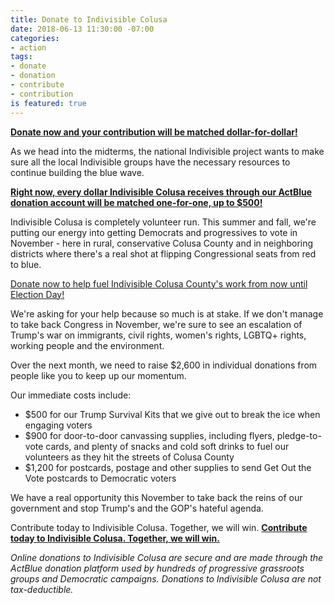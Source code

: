 ```yaml
---
title: Donate to Indivisible Colusa
date: 2018-06-13 11:30:00 -07:00
categories:
- action
tags:
- donate
- donation
- contribute
- contribution
is featured: true
---
```


[**Donate now and your contribution will be matched dollar-for-dollar!** ](https://secure.actblue.com/donate/indivisiblecol413728470#)

As we head into the midterms, the national Indivisible project wants to make sure all the local Indivisible groups have the necessary resources to continue building the blue wave. 

[**Right now, every dollar Indivisible Colusa receives through our ActBlue donation account will be matched one-for-one, up to $500!**](https://secure.actblue.com/donate/indivisiblecol413728470#)


Indivisible Colusa is completely volunteer run. This summer and fall, we're putting our energy into getting Democrats and progressives to vote in November - here in rural, conservative Colusa County and in neighboring districts where there's a real shot at flipping Congressional seats from red to blue.

[Donate now to help fuel Indivisible Colusa County's work from now until Election Day!](https://secure.actblue.com/donate/indivisiblecol413728470#)

We're asking for your help because so much is at stake. If we don't manage to take back Congress in November, we're sure to see an escalation of Trump's war on immigrants, civil rights, women's rights, LGBTQ+ rights, working people and the environment.

Over the next month, we need to raise $2,600 in individual donations from people like you to keep up our momentum.

Our immediate costs include:

* $500 for our Trump Survival Kits that we give out to break the ice when engaging voters
* $900 for door-to-door canvassing supplies, including flyers, pledge-to-vote cards, and plenty of snacks and cold soft drinks to fuel our volunteers as they hit the streets of Colusa County
* $1,200 for postcards, postage and other supplies to send Get Out the Vote postcards to Democratic voters 

We have a real opportunity this November to take back the reins of our government and stop Trump's and the GOP's hateful agenda. 

Contribute today to Indivisible Colusa. Together, we will win.
[**Contribute today to Indivisible Colusa. Together, we will win.**](https://secure.actblue.com/donate/indivisiblecol413728470#)

*Online donations to Indivisible Colusa are secure and are made through the ActBlue donation platform used by hundreds of progressive grassroots groups and Democratic campaigns. Donations to Indivisible Colusa are not tax-deductible.*